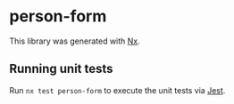 # person-form

This library was generated with [Nx](https://nx.dev).

## Running unit tests

Run `nx test person-form` to execute the unit tests via [Jest](https://jestjs.io).
